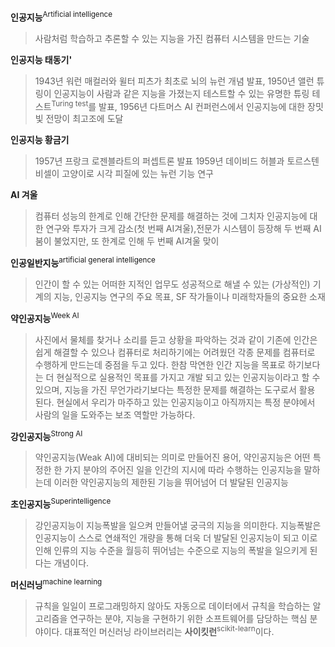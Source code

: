 **인공지능**<sup>Artificial intelligence</sup>
> 사람처럼 학습하고 추론할 수 있는 지능을 가진 컴퓨터 시스템을 만드는 기술

**인공지능 태동기'**
> 1943년 워런 매컬러와 윌터 피츠가 최초로 뇌의 뉴런 개념 발표,
> 1950년 앨런 튜링이 인공지능이 사람과 같은 지능을 가졌는지 테스트할 수 있는 유명한 튜링 테스트<sup>Turing test</sup>를 발표,
> 1956년 다트머스 AI 컨퍼런스에서 인공지능에 대한 장밋빛 전망이 최고조에 도달 

**인공지능 황금기**
> 1957년 프랑크 로젠블라트의 퍼셉트론 발표
> 1959년 데이비드 허블과 토르스텐 비셀이 고양이로 시각 피질에 있는 뉴런 기능 연구

**AI 겨울**
> 컴퓨터 성능의 한계로 인해 간단한 문제를 해결하는 것에 그치자 인공지능에 대한 연구와 투자가 크게 감소(첫 번째 AI겨울),전문가 시스템이 등장해 두 번째 AI 붐이 불었지만, 또 한계로 인해 두 번째 AI겨울 맞이

**인공일반지능**<sup>artificial general intelligence</sup>
>  인간이 할 수 있는 어떠한 지적인 업무도 성공적으로 해낼 수 있는 (가상적인) 기계의 지능, 인공지능 연구의 주요 목표, SF 작가들이나 미래학자들의 중요한 소재

**약인공지능**<sup>Week AI</sup>
> 사진에서 물체를 찾거나 소리를 듣고 상황을 파악하는 것과 같이 기존에 인간은 쉽게 해결할 수 있으나 컴퓨터로 처리하기에는 어려웠던 각종 문제를 컴퓨터로 수행하게 만드는데 중점을 두고 있다. 한참 막연한 인간 지능을 목표로 하기보다는 더 현실적으로 실용적인 목표를 가지고 개발 되고 있는 인공지능이라고 할 수 있으며, 지능을 가진 무언가라기보다는 특정한 문제를 해결하는 도구로서 활용 된다. 현실에서 우리가 마주하고 있는 인공지능이고 아직까지는 특정 분야에서 사람의 일을 도와주는 보조 역할만 가능하다.

**강인공지능**<sup>Strong AI</sup>
> 약인공지능(Weak AI)에 대비되는 의미로 만들어진 용어, 약인공지능은 어떤 특정한 한 가지 분야의 주어진 일을 인간의 지시에 따라 수행하는 인공지능을 말하는데 이러한 약인공지능의 제한된 기능을 뛰어넘어 더 발달된 인공지능

**초인공지능**<sup>Superintelligence</sup>
> 강인공지능이 지능폭발을 일으켜 만들어낼 궁극의 지능을 의미한다. 지능폭발은 인공지능이 스스로 연쇄적인 개량을 통해 더욱 더 발달된 인공지능이 되고 이로 인해 인류의 지능 수준을 월등히 뛰어넘는 수준으로 지능의 폭발을 일으키게 된다는 개념이다.

**머신러닝**<sup>machine learning</sup>
> 규칙을 일일이 프로그래밍하지 않아도 자동으로 데이터에서 규칙을 학습하는 알고리즘을 연구하는 분야, 
> 지능을 구현하기 위한 소프트웨어를 담당하는 핵심 분야이다.
> 대표적인 머신러닝 라이브러리는 **사이킷런**<sup>scikit-learn</sup>이다.
